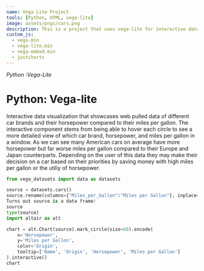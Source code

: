 ```yaml
---
name: Vega Lite Project
tools: [Python, HTML, vega-lite]
image: assets/pngs/cars.png
description: This is a project that uses vega-lite for interactive data visualization
custom_js:
  - vega.min
  - vega-lite.min
  - vega-embed.min
  - justcharts
---
```

*Python* *:Vega-Lite*

# Python: Vega-lite

Interactive data visualization that showcases web pulled data of different car brands and their horsepower compared to their miles per gallon. The interactive component stems from being able to hover each circle to see a more detailed view of which car brand, horsepower, and miles per gallon in a window. As we can see many American cars on average have more horsepower but far worse miles per gallon compared to their Europe and Japan counterparts. Depending on the user of this data they may make their decision on a car based on their priorities by saving money with high miles per gallon or the utiliy of horsepower.


<vegachart schema-url="{{ site.baseurl }}/assets/json/cars.json" style="width: 100%"></vegachart>


```python
from vega_datasets import data as datasets

source = datasets.cars()
source.rename(columns={"Miles_per_Gallon":"Miles per Gallon"}, inplace=True)
Turns out source is a data frame!
source
type(source)
import altair as alt

chart = alt.Chart(source).mark_circle(size=60).encode(
    x='Horsepower',
    y='Miles per Gallon',
    color='Origin',
    tooltip=['Name', 'Origin', 'Horsepower', 'Miles per Gallon']
).interactive()
chart

```
